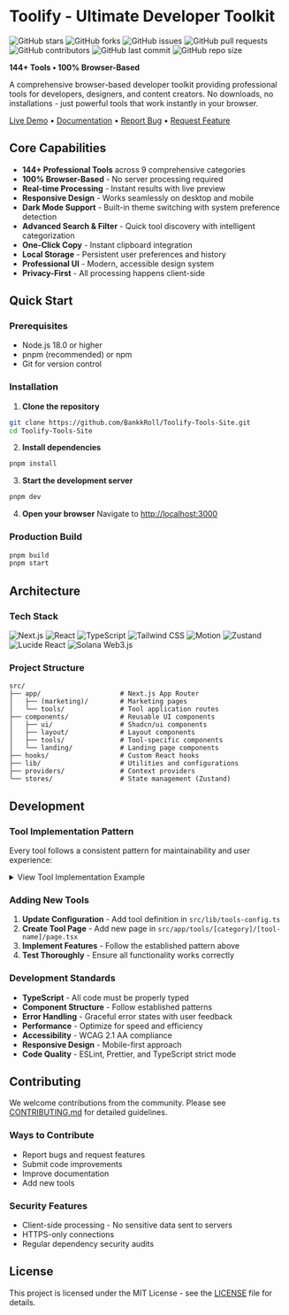 # Toolify - Ultimate Developer Toolkit

![GitHub stars](https://img.shields.io/github/stars/BankkRoll/Toolify-Tools-Site?style=social)
![GitHub forks](https://img.shields.io/github/forks/BankkRoll/Toolify-Tools-Site?style=social)
![GitHub issues](https://img.shields.io/github/issues/BankkRoll/Toolify-Tools-Site)
![GitHub pull requests](https://img.shields.io/github/issues-pr/BankkRoll/Toolify-Tools-Site)
![GitHub contributors](https://img.shields.io/github/contributors/BankkRoll/Toolify-Tools-Site)
![GitHub last commit](https://img.shields.io/github/last-commit/BankkRoll/Toolify-Tools-Site)
![GitHub repo size](https://img.shields.io/github/repo-size/BankkRoll/Toolify-Tools-Site)

**144+ Tools • 100% Browser-Based**

A comprehensive browser-based developer toolkit providing professional tools for
developers, designers, and content creators. No downloads, no installations -
just powerful tools that work instantly in your browser.

[Live Demo](https://toolify.dev) • [Documentation](https://toolify.dev/docs) •
[Report Bug](https://github.com/BankkRoll/Toolify-Tools-Site/issues) •
[Request Feature](https://github.com/BankkRoll/Toolify-Tools-Site/issues)

## Core Capabilities

- **144+ Professional Tools** across 9 comprehensive categories
- **100% Browser-Based** - No server processing required
- **Real-time Processing** - Instant results with live preview
- **Responsive Design** - Works seamlessly on desktop and mobile
- **Dark Mode Support** - Built-in theme switching with system preference
  detection
- **Advanced Search & Filter** - Quick tool discovery with intelligent
  categorization
- **One-Click Copy** - Instant clipboard integration
- **Local Storage** - Persistent user preferences and history
- **Professional UI** - Modern, accessible design system
- **Privacy-First** - All processing happens client-side

## Quick Start

### Prerequisites

- Node.js 18.0 or higher
- pnpm (recommended) or npm
- Git for version control

### Installation

1. **Clone the repository**

```bash
git clone https://github.com/BankkRoll/Toolify-Tools-Site.git
cd Toolify-Tools-Site
```

2. **Install dependencies**

```bash
pnpm install
```

3. **Start the development server**

```bash
pnpm dev
```

4. **Open your browser** Navigate to
   [http://localhost:3000](http://localhost:3000)

### Production Build

```bash
pnpm build
pnpm start
```

## Architecture

### Tech Stack

![Next.js](https://img.shields.io/badge/Next.js-15.2.4-black?logo=next.js&logoColor=white)
![React](https://img.shields.io/badge/React-19.0-61DAFB?logo=react&logoColor=black)
![TypeScript](https://img.shields.io/badge/TypeScript-5.0-3178C6?logo=typescript&logoColor=white)
![Tailwind CSS](https://img.shields.io/badge/Tailwind_CSS-4.1.11-38B2AC?logo=tailwind-css&logoColor=white)
![Motion](https://img.shields.io/badge/Motion-12.23.11-0055FF?logo=framer&logoColor=white)
![Zustand](https://img.shields.io/badge/Zustand-5.0.6-764ABC?logo=redux&logoColor=white)
![Lucide React](https://img.shields.io/badge/Lucide_React-0.454.0-000000?logo=lucide&logoColor=white)
![Solana Web3.js](https://img.shields.io/badge/Solana_Web3.js-1.98.2-14F46D?logo=solana&logoColor=white)

### Project Structure

```
src/
├── app/                    # Next.js App Router
│   ├── (marketing)/        # Marketing pages
│   └── tools/              # Tool application routes
├── components/             # Reusable UI components
│   ├── ui/                 # Shadcn/ui components
│   ├── layout/             # Layout components
│   ├── tools/              # Tool-specific components
│   └── landing/            # Landing page components
├── hooks/                  # Custom React hooks
├── lib/                    # Utilities and configurations
├── providers/              # Context providers
└── stores/                 # State management (Zustand)
```

## Development

### Tool Implementation Pattern

Every tool follows a consistent pattern for maintainability and user experience:

<details>
 <summary>View Tool Implementation Example</summary>

```typescript
"use client";

import { ToolLayout } from "@/components/layout/tool-layout";
import { ActionButtons } from "@/components/tools/action-buttons";
import { ProcessingStatus } from "@/components/tools/processing-status";
import { useAnimations } from "@/stores/settings-store";
import { useLocalStorage } from "@/hooks/use-local-storage";
import { m, useInView } from "motion/react";
import { useCallback, useRef, useState } from "react";
import { toast } from "sonner";

export default function ToolNamePage() {
  const animationsEnabled = useAnimations();

  const headerRef = useRef(null);
  const contentRef = useRef(null);
  const headerInView = useInView(headerRef, { once: true, amount: 0.2 });
  const contentInView = useInView(contentRef, { once: true, amount: 0.2 });

  const [isLoading, setIsLoading] = useState(false);
  const [input, setInput] = useState("");
  const [output, setOutput] = useState("");

  const [history] = useLocalStorage<string[]>("tool-history", []);

  const sectionVariants = {
    hidden: { opacity: 0, y: 50 },
    visible: { opacity: 1, y: 0 },
  };

  const MotionDiv = animationsEnabled ? m.div : "div";
  const MotionSection = animationsEnabled ? m.section : "section";

  const processData = useCallback(async () => {
    if (!input.trim()) return;

    setIsLoading(true);
    try {
      const result = processInput(input);
      setOutput(result);

      const updatedHistory = [input, ...history.filter(item => item !== input)].slice(0, 20);
      localStorage.setItem("tool-history", JSON.stringify(updatedHistory));

      toast.success("Processing complete!");
    } catch (error) {
      console.error("Processing error:", error);
      toast.error("Processing failed");
    } finally {
      setIsLoading(false);
    }
  }, [input, history]);

  return (
    <ToolLayout toolId="tool-id">
      <MotionSection
        ref={headerRef}
        initial={animationsEnabled ? "hidden" : undefined}
        animate={animationsEnabled ? (headerInView ? "visible" : "hidden") : undefined}
        variants={animationsEnabled ? sectionVariants : undefined}
        className="space-y-6"
      >
        {/* Tool-specific UI components */}
      </MotionSection>

      <ProcessingStatus
        isProcessing={isLoading}
        isComplete={false}
        error={null}
      />

      <MotionDiv
        ref={contentRef}
        initial={animationsEnabled ? "hidden" : undefined}
        animate={animationsEnabled ? (contentInView ? "visible" : "hidden") : undefined}
        className="space-y-6"
      >
        {/* Results and output */}
      </MotionDiv>

      <ActionButtons
        onCopy={() => output && navigator.clipboard.writeText(output)}
        onDownload={() => output && downloadData(output)}
        copyText={output}
        downloadData={output}
        downloadFilename="tool-output.txt"
        downloadMimeType="text/plain"
      />
    </ToolLayout>
  );
}
```

</details>

### Adding New Tools

1. **Update Configuration** - Add tool definition in `src/lib/tools-config.ts`
2. **Create Tool Page** - Add new page in
   `src/app/tools/[category]/[tool-name]/page.tsx`
3. **Implement Features** - Follow the established pattern above
4. **Test Thoroughly** - Ensure all functionality works correctly

### Development Standards

- **TypeScript** - All code must be properly typed
- **Component Structure** - Follow established patterns
- **Error Handling** - Graceful error states with user feedback
- **Performance** - Optimize for speed and efficiency
- **Accessibility** - WCAG 2.1 AA compliance
- **Responsive Design** - Mobile-first approach
- **Code Quality** - ESLint, Prettier, and TypeScript strict mode

## Contributing

We welcome contributions from the community. Please see
[CONTRIBUTING.md](CONTRIBUTING.md) for detailed guidelines.

### Ways to Contribute

- Report bugs and request features
- Submit code improvements
- Improve documentation
- Add new tools

### Security Features

- Client-side processing - No sensitive data sent to servers
- HTTPS-only connections
- Regular dependency security audits

## License

This project is licensed under the MIT License - see the [LICENSE](LICENSE) file
for details.
